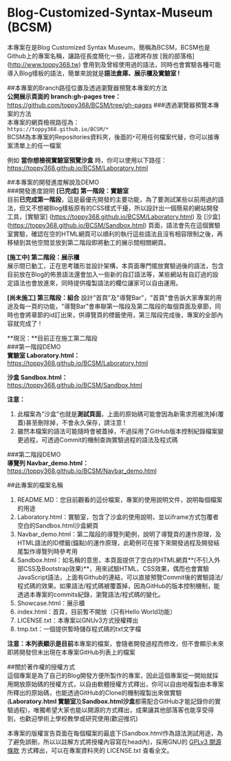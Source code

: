# Blog-Customized-Syntax-Museum (BCSM)
本專案在是Blog Customized Syntax Museum，簡稱為BCSM，BCSM也是Github上的專案名稱，讓路徑長度簡化一些，這裡將存放 [我的部落格] (http://www.toppy368.tw) 會用到及曾經使用過的語法，同時也會實驗各種可能導入Blog樣板的語法，簡單來說就是**語法倉庫、展示櫃及實驗室 !**  

##本專案的Branch路徑位置及透過瀏覽器預覽本專案的方法  
**公開展示頁面的 branch:gh-pages tree：**  
https://github.com/toppy368/BCSM/tree/gh-pages
###透過瀏覽器預覽本專案的方法  
本專案的網頁檢視路徑為：  
`https://toppy368.github.io/BCSM/*`  
BCSM為本專案的Repositories資料夾，後面的`*`可用任何檔案代替，你可以接專案清單上的任一檔案  

例如 **當你想檢視實驗室預覽沙盒** 時，你可以使用以下路徑：  
https://toppy368.github.io/BCSM/Laboratory.html  


##本專案的開發進度解說及DEMO  
###開發進度說明
**[已完成] 第一階段：實驗室**  
目前**已完成第一階段**，這是最優先開發的主要功能，為了要測試某些以前用過的語法，但又不想被Blog樣板原有的CSS樣式干擾，所以設計出一個簡易的網站開發工具，[實驗室] (https://toppy368.github.io/BCSM/Laboratory.html) 及 [沙盒] (https://toppy368.github.io/BCSM/Sandbox.html) 頁面，語法會先在這個實驗室實驗，確認在空的HTML網頁可以順利的執行這些語法且沒有相容限制之後，再移植到其他空間並放到第二階段即將動工的展示間相關網頁。  

**[施工中] 第二階段：展示櫃**  
展示間已動工，正在思考雛形並設計架構，本頁面專門擺放實驗過後的語法，包含目前放在Blog的佈景語法還會加入一些新的自訂語法等，某些網站有自訂過的設定語法也會放進來，同時提供複製語法的欄位讓家可以自由運用。     

**[尚未施工] 第三階段：組合**
設計"首頁"及"導覽Bar"，"首頁"會告訴大家專案的用途及每一頁的功能，"導覽Bar"會串聯第一階段及第二階段的每個頁面及章節，同時也會將章節的id訂出來，供導覽頁的標籤使用，第三階段完成後，專案的全部內容就完成了 ! 

**現況：**目前正在施工第二階段  
###第一階段DEMO  
**實驗室 Laboratory.html：**  
https://toppy368.github.io/BCSM/Laboratory.html   

**沙盒 Sandbox.html：**  
https://toppy368.github.io/BCSM/Sandbox.html  

**注意：**  
1. 此檔案為"沙盒"也就是**測試頁面**，上面的原始碼可能會因為新需求而被洗掉(覆蓋)甚至刪除掉，不會永久保存，請注意 !   
2. 雖然本檔案的語法可能隨時會被蓋掉，不過採用了GitHub版本控制紀錄檔案變更過程，可透過Commit的機制查詢實驗過程的語法及程式碼  

###第二階段DEMO  
**導覽列 Navbar_demo.html：**  
https://toppy368.github.io/BCSM/Navbar_demo.html  

##此專案的檔案名稱  
1. README.MD：您目前觀看的這份檔案，專案的使用說明文件，說明每個檔案的用途  
2. Laboratory.html：實驗室，包含了沙盒的使用說明，並以iframe方式包覆者空白的Sandbox.html沙盒網頁  
3. Navbar_demo.html：第二階段的導覽列範例，說明了導覽頁的運作原理，及HTML語法的ID標籤(錨點)的運作原理，此範例可在接下來開發過程及開發結尾製作導覽列時參考用  
4. Sandbox.html：如名稱的意思，本頁面提供了空白的HTML網頁**(不引入外部CSS及Bootstrap效果)**，用來試驗HTML、CSS效果，偶而也會實驗JavaScript語法，上面有Github的連結，可以直接預覽Commit後的實驗語法/程式碼的效果。如果語法/程式碼被覆蓋掉，因為GitHub的版本控制機制，能透過本專案的commits紀錄，瀏覽語法/程式碼的變化。  
5. Showcase.html：展示櫃  
6. index.html：首頁，目前暫不開放（只有Hello World功能）  
7. LICENSE.txt：本專案以GNUv3方式授權釋出  
8. tmp.txt：一個提供暫時儲存程式碼的txt文字檔  

**注意：**本列表顯示是**目前**本專案的檔案，會隨者開發過程而修改，但不會顯示未來即將開發但未出現在本專案GitHub列表上的檔案  

##關於著作權的授權方式  
這個專案是為了自己的Blog開發方便所製作的專案，因此這個專案從一開始就採用開放原始碼的授權方式，以自由軟體授權方式釋出，你可以自由地複製由本專案所釋出的原始碼，也能透過GitHub的Clone的機制複製出來做實驗(**Laboratory.html 實驗室**及**Sandbox.html沙盒**都需配合GitHub才能記錄你的實驗過程)，唯獨希望大家也能以開源的方式釋出，成果讓其他部落客也能享受得到，也歡迎學術上學校教學或研究使用(歡迎推坑)  

本專案的版權宣告頁面在每個檔案的最底下(Sandbox.html作為語法測試用途，為了避免誤刪，所以以註解方式將授權內容寫在head內)，採用GNU的 [GPLv3 開源條款](http://www.gnu.org/licenses/gpl.html) 方式釋出，可以在專案資料夾的 LICENSE.txt 查看全文。